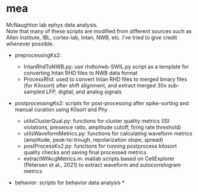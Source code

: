# mea
McNaughton lab ephys data analysis. \
Note that many of these scripts are modified from different sources such as Allen Institute, IBL, cortex-lab, Intan, NWB, etc. I've tried to give credit whenever possible.


* preprocessingKs2:
  * IntanRhdToNWB.py: use rhdtonwb-SWIL.py script as a template for converting Intan RHD files to NWB data format
  * ProcessRhd: used to convert Intan RHD files to merged binary files (for Kilosort) after shift alignment, and extract merged 30x sub-sampled LFP, digital, and analog signals
    
* postprocessingKs2: scripts for post-processing after spike-sorting and manual curation using Kilsort and Phy
  * utilsClusterQual.py: functions for cluster quality metrics (ISI violations, presence ratio, amplitude cutoff, firing rate threshold)
  * utilsWaveformMetrics.py: functions for calculating waveform metrics (amplitude, peak-to-trough, repolarization slope, spread)
  * postProcessKs2.py: functions for running postprocess kilosort quality checks and saving final processed metrics
  * extractWfAcgMetrics.m: matlab scripts based on CellExplorer (Petersen et al., 2021) to extract waveform and autocorrelogram metrics
 
* behavior: scripts for behavior data analysis
  * 
